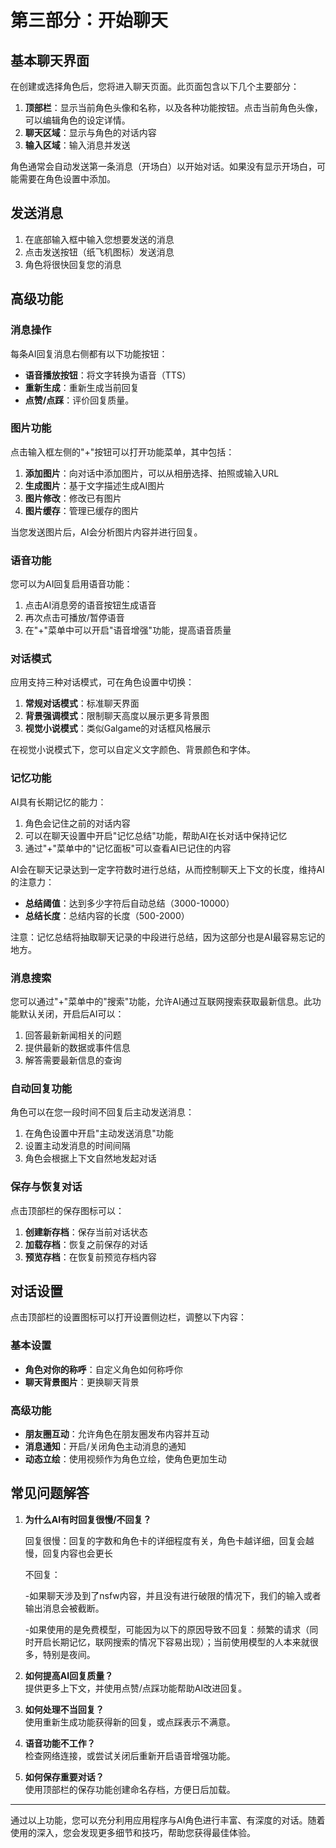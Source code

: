 # 第三部分：开始聊天

## 基本聊天界面

在创建或选择角色后，您将进入聊天页面。此页面包含以下几个主要部分：

1. **顶部栏**：显示当前角色头像和名称，以及各种功能按钮。点击当前角色头像，可以编辑角色的设定详情。
2. **聊天区域**：显示与角色的对话内容
3. **输入区域**：输入消息并发送

角色通常会自动发送第一条消息（开场白）以开始对话。如果没有显示开场白，可能需要在角色设置中添加。

## 发送消息

1. 在底部输入框中输入您想要发送的消息
2. 点击发送按钮（纸飞机图标）发送消息
3. 角色将很快回复您的消息

## 高级功能

### 消息操作

每条AI回复消息右侧都有以下功能按钮：

- **语音播放按钮**：将文字转换为语音（TTS）
- **重新生成**：重新生成当前回复
- **点赞/点踩**：评价回复质量。

### 图片功能

点击输入框左侧的"+"按钮可以打开功能菜单，其中包括：

1. **添加图片**：向对话中添加图片，可以从相册选择、拍照或输入URL
2. **生成图片**：基于文字描述生成AI图片
3. **图片修改**：修改已有图片
4. **图片缓存**：管理已缓存的图片

当您发送图片后，AI会分析图片内容并进行回复。

### 语音功能

您可以为AI回复启用语音功能：

1. 点击AI消息旁的语音按钮生成语音
2. 再次点击可播放/暂停语音
3. 在"+"菜单中可以开启"语音增强"功能，提高语音质量

### 对话模式

应用支持三种对话模式，可在角色设置中切换：

1. **常规对话模式**：标准聊天界面
2. **背景强调模式**：限制聊天高度以展示更多背景图
3. **视觉小说模式**：类似Galgame的对话框风格展示

在视觉小说模式下，您可以自定义文字颜色、背景颜色和字体。

### 记忆功能

AI具有长期记忆的能力：

1. 角色会记住之前的对话内容
2. 可以在聊天设置中开启"记忆总结"功能，帮助AI在长对话中保持记忆
3. 通过"+"菜单中的"记忆面板"可以查看AI已记住的内容

AI会在聊天记录达到一定字符数时进行总结，从而控制聊天上下文的长度，维持AI的注意力：
- **总结阈值**：达到多少字符后自动总结（3000-10000）
- **总结长度**：总结内容的长度（500-2000）

注意：记忆总结将抽取聊天记录的中段进行总结，因为这部分也是AI最容易忘记的地方。

### 消息搜索

您可以通过"+"菜单中的"搜索"功能，允许AI通过互联网搜索获取最新信息。此功能默认关闭，开启后AI可以：

1. 回答最新新闻相关的问题
2. 提供最新的数据或事件信息
3. 解答需要最新信息的查询

### 自动回复功能

角色可以在您一段时间不回复后主动发送消息：

1. 在角色设置中开启"主动发送消息"功能
2. 设置主动发消息的时间间隔
3. 角色会根据上下文自然地发起对话

### 保存与恢复对话

点击顶部栏的保存图标可以：

1. **创建新存档**：保存当前对话状态
2. **加载存档**：恢复之前保存的对话
3. **预览存档**：在恢复前预览存档内容

## 对话设置

点击顶部栏的设置图标可以打开设置侧边栏，调整以下内容：

### 基本设置
- **角色对你的称呼**：自定义角色如何称呼你
- **聊天背景图片**：更换聊天背景

### 高级功能
- **朋友圈互动**：允许角色在朋友圈发布内容并互动
- **消息通知**：开启/关闭角色主动消息的通知
- **动态立绘**：使用视频作为角色立绘，使角色更加生动


## 常见问题解答

1. **为什么AI有时回复很慢/不回复？**  
   
   回复很慢：回复的字数和角色卡的详细程度有关，角色卡越详细，回复会越慢，回复内容也会更长
   
   不回复：
   
   -如果聊天涉及到了nsfw内容，并且没有进行破限的情况下，我们的输入或者输出消息会被截断。

   -如果使用的是免费模型，可能因为以下的原因导致不回复：频繁的请求（同时开启长期记忆，联网搜索的情况下容易出现）；当前使用模型的人本来就很多，特别是夜间。

2. **如何提高AI回复质量？**  
   提供更多上下文，并使用点赞/点踩功能帮助AI改进回复。

3. **如何处理不当回复？**  
   使用重新生成功能获得新的回复，或点踩表示不满意。

4. **语音功能不工作？**  
   检查网络连接，或尝试关闭后重新开启语音增强功能。

5. **如何保存重要对话？**  
   使用顶部栏的保存功能创建命名存档，方便日后加载。

---

通过以上功能，您可以充分利用应用程序与AI角色进行丰富、有深度的对话。随着使用的深入，您会发现更多细节和技巧，帮助您获得最佳体验。
